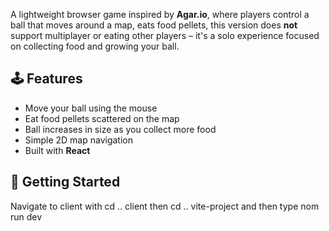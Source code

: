 A lightweight browser game inspired by **Agar.io**, where players control a ball that moves around a map, eats food pellets, this version does **not** support multiplayer or eating other players – it's a solo experience focused on collecting food and growing your ball.

## 🕹️ Features

- Move your ball using the mouse 
- Eat food pellets scattered on the map
- Ball increases in size as you collect more food
- Simple 2D map navigation
- Built with **React**

## 🏁 Getting Started
Navigate to client with cd .. client then cd .. vite-project and then type nom run dev
